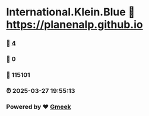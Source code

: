 # International.Klein.Blue :link: https://planenalp.github.io 
### :page_facing_up: [4](https://planenalp.github.io/tag.html) 
### :speech_balloon: 0 
### :hibiscus: 115101 
### :alarm_clock: 2025-03-27 19:55:13 
### Powered by :heart: [Gmeek](https://github.com/Meekdai/Gmeek)
